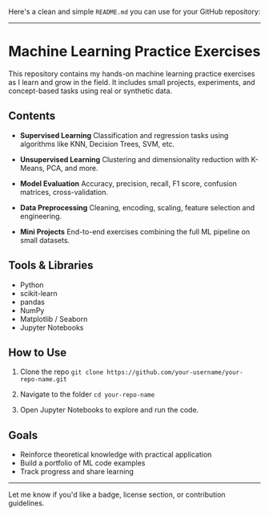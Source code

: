Here's a clean and simple `README.md` you can use for your GitHub repository:

---

# Machine Learning Practice Exercises

This repository contains my hands-on machine learning practice exercises as I learn and grow in the field. It includes small projects, experiments, and concept-based tasks using real or synthetic data.

## Contents

* **Supervised Learning**
  Classification and regression tasks using algorithms like KNN, Decision Trees, SVM, etc.

* **Unsupervised Learning**
  Clustering and dimensionality reduction with K-Means, PCA, and more.

* **Model Evaluation**
  Accuracy, precision, recall, F1 score, confusion matrices, cross-validation.

* **Data Preprocessing**
  Cleaning, encoding, scaling, feature selection and engineering.

* **Mini Projects**
  End-to-end exercises combining the full ML pipeline on small datasets.

## Tools & Libraries

* Python
* scikit-learn
* pandas
* NumPy
* Matplotlib / Seaborn
* Jupyter Notebooks

## How to Use

1. Clone the repo
   `git clone https://github.com/your-username/your-repo-name.git`

2. Navigate to the folder
   `cd your-repo-name`

3. Open Jupyter Notebooks to explore and run the code.

## Goals

* Reinforce theoretical knowledge with practical application
* Build a portfolio of ML code examples
* Track progress and share learning

---

Let me know if you'd like a badge, license section, or contribution guidelines.
